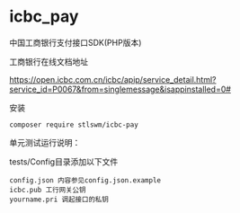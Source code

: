 # icbc_pay
中国工商银行支付接口SDK(PHP版本)

工商银行在线文档地址

https://open.icbc.com.cn/icbc/apip/service_detail.html?service_id=P0067&from=singlemessage&isappinstalled=0#


安装

```
composer require stlswm/icbc-pay
```

单元测试运行说明：

tests/Config目录添加以下文件

```
config.json 内容参见config.json.example
icbc.pub 工行网关公钥
yourname.pri 调起接口的私钥
```
